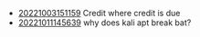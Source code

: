 - [20221003151159](/zet/20221003151159/README.md) Credit where credit is due
- [20221011145639](/zet/20221011145639/README.md) why does kali apt break bat?
